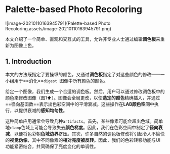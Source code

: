 # Palette-based Photo Recoloring

![image-20210110163945791](Palette-based Photo Recoloring.assets/image-20210110163945791.png)

本文介绍了一个简单、直观和交互式的工具，允许非专业人士通过编辑**调色板**来重新为图像上色。

## 1. Introduction

本文的方法既指定了要操纵的颜色，又通过**调色板**指定了对这些颜色的修改——一小组用于==消化==`digest `图像中所有颜色的颜色。

给定一个图像，我们生成一个合适的调色板。然后，用户可以通过修改调色板中的颜色来修改图像（图1:arrow_up:）。图像会全局更改，以使**选定的颜色**精确插入，并通过==径向基函数==表示出色彩空间中的平滑衰减。这些操作在**LAB颜色空间**中执行，以提供衰减的**感知均匀性**。

这种简单应用通常会导致几种`artifacts`。首先，某些像素可能会超出色域。简单地`clamp`色域上可能会导致失去**颜色梯度**。因此，我们在色彩空间中制定了**径向衰减**，以便将色彩朝**色域边界**挤压。其次，许多自然的调色板修改将引起令人不愉快的**视觉伪像**，其中不同像素的**相对亮度被反转**。因此，我们的色彩转移功能与UI功能紧密结合，共同确保了亮度变化的单调性。

